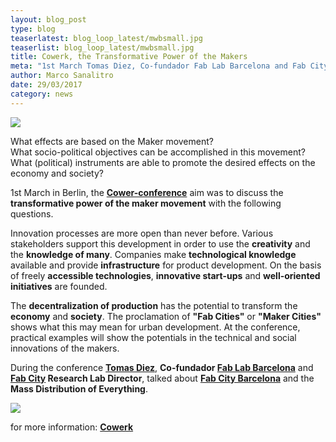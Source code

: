 ```yaml
---
layout: blog_post
type: blog
teaserlatest: blog_loop_latest/mwbsmall.jpg
teaserlist: blog_loop_latest/mwbsmall.jpg
title: Cowerk, the Transformative Power of the Makers
meta: "1st March Tomas Diez, Co-fundador Fab Lab Barcelona and Fab City Research Lab Director, participated at the conference: The Transformative Power of the Makers. How can be Revolutionized the production of goods? He talked about Fab City and the Mass Distribution."
author: Marco Sanalitro
date: 29/03/2017 
category: news
---
```


<img src= "http://www.fablabbcn.org/img/blog/blog_loop_latest/mwb1.jpg" align="middle"> 
<br>

What effects are based on the Maker movement?<br>
What socio-political objectives can be accomplished in this movement?<br>
What (political) instruments are able to promote the desired effects on the economy and society?<br>

1st March in Berlin, the <strong><a href="http://www.cowerk.org/veranstaltungen/die-transformative-kraft-der-maker.html">Cower-conference</a></strong> aim was to discuss the <strong>transformative power of the maker movement</strong> with the following questions.

Innovation processes are more open than never before. Various stakeholders support this development in order to use the <strong>creativity</strong> and the <strong>knowledge of many</strong>. Companies make <strong>technological knowledge</strong> available and provide <strong>infrastructure</strong> for product development. On the basis of freely <strong>accessible technologies</strong>, <strong>innovative start-ups</strong> and <strong>well-oriented initiatives</strong> are founded.

The <strong>decentralization of production</strong> has the potential to transform the <strong>economy</strong> and <strong>society</strong>. The proclamation of <strong>"Fab Cities"</strong> or <strong>"Maker Cities"</strong> shows what this may mean for urban development. At the conference, practical examples will show the potentials in the technical and social innovations of the makers.

During the conference <strong><a href="https://iaac.net/people/tomas-diez/">Tomas Diez</a></strong>, <strong>Co-fundador <a href="https://fablabbcn.org/index.html">Fab Lab Barcelona</a></strong> and <strong><a href="http://fab.city/">Fab City</a> Research Lab Director</strong>, talked about <strong><a href="http://fab.city/">Fab City Barcelona</a></strong> and the <strong>Mass Distribution of Everything</strong>.<br>

<img src= "http://www.fablabbcn.org/img/blog/blog_loop_latest/mwb3.jpg" align="middle"> 
<br>

for more information: <strong><a href="http://www.cowerk.org/veranstaltungen/die-transformative-kraft-der-maker.html">Cowerk</a></strong>





